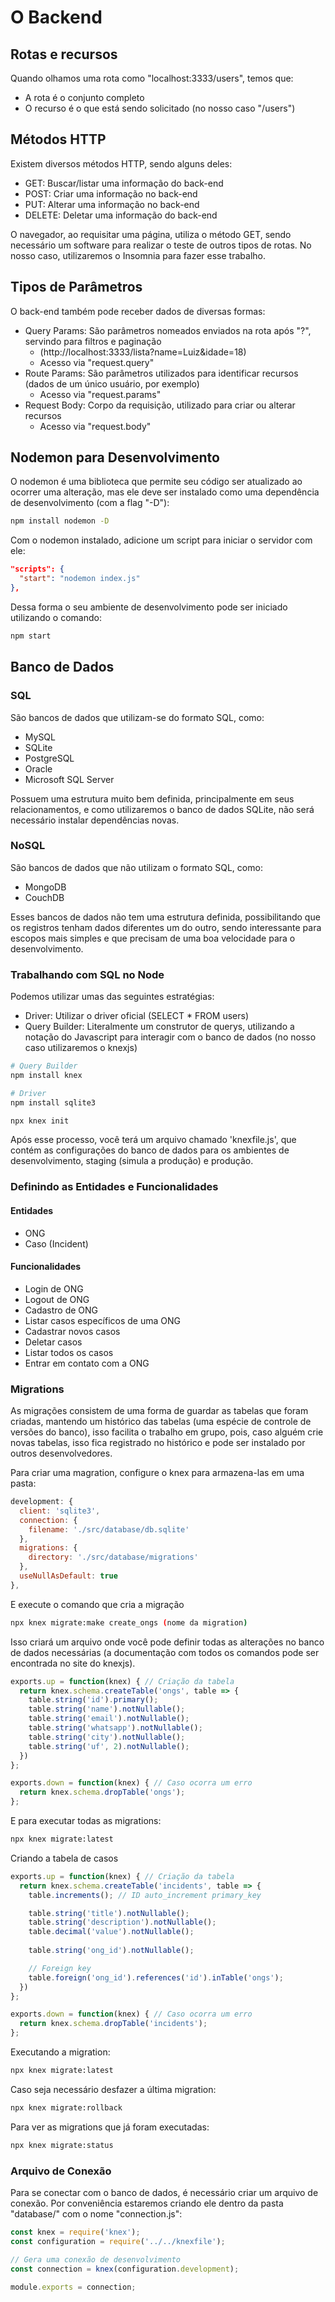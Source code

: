 # O Backend

## Rotas e recursos

Quando olhamos uma rota como "localhost:3333/users", temos que:
* A rota é o conjunto completo
* O recurso é o que está sendo solicitado (no nosso caso "/users")

## Métodos HTTP

Existem diversos métodos HTTP, sendo alguns deles:
* GET: Buscar/listar uma informação do back-end
* POST: Criar uma informação no back-end
* PUT: Alterar uma informação no back-end
* DELETE: Deletar uma informação do back-end

O navegador, ao requisitar uma página, utiliza o método GET, sendo necessário um software para realizar o teste de outros tipos de rotas. No nosso caso, utilizaremos o Insomnia para fazer esse trabalho.

## Tipos de Parâmetros

O back-end também pode receber dados de diversas formas:
* Query Params: São parâmetros nomeados enviados na rota após "?", servindo para filtros e paginação
  - (http://localhost:3333/lista?name=Luiz&idade=18)
  - Acesso via "request.query"
* Route Params: São parâmetros utilizados para identificar recursos (dados de um único usuário, por exemplo)
  - Acesso via "request.params"
* Request Body: Corpo da requisição, utilizado para criar ou alterar recursos
  - Acesso via "request.body"

## Nodemon para Desenvolvimento

O nodemon é uma biblioteca que permite seu código ser atualizado ao ocorrer uma alteração, mas ele deve ser instalado como uma dependência de desenvolvimento (com a flag "-D"):

```bash
npm install nodemon -D
```

Com o nodemon instalado, adicione um script para iniciar o servidor com ele:

```json
"scripts": {
  "start": "nodemon index.js"
},
```

Dessa forma o seu ambiente de desenvolvimento pode ser iniciado utilizando o comando:

```bash
npm start
```

## Banco de Dados

### SQL

São bancos de dados que utilizam-se do formato SQL, como:
* MySQL
* SQLite
* PostgreSQL
* Oracle
* Microsoft SQL Server

Possuem uma estrutura muito bem definida, principalmente em seus relacionamentos, e como utilizaremos o banco de dados SQLite, não será necessário instalar dependências novas.

### NoSQL

São bancos de dados que não utilizam o formato SQL, como:
* MongoDB
* CouchDB

Esses bancos de dados não tem uma estrutura definida, possibilitando que os registros tenham dados diferentes um do outro, sendo interessante para escopos mais simples e que precisam de uma boa velocidade para o desenvolvimento.

### Trabalhando com SQL no Node

Podemos utilizar umas das seguintes estratégias:
* Driver: Utilizar o driver oficial (SELECT * FROM users)
* Query Builder: Literalmente um construtor de querys, utilizando a notação do Javascript para interagir com o banco de dados (no nosso caso utilizaremos o knexjs)

```bash
# Query Builder
npm install knex

# Driver
npm install sqlite3

npx knex init
```

Após esse processo, você terá um arquivo chamado 'knexfile.js', que contém as configurações do banco de dados para os ambientes de desenvolvimento, staging (simula a produção) e produção.

### Definindo as Entidades e Funcionalidades

#### Entidades

* ONG
* Caso (Incident)

#### Funcionalidades

* Login de ONG
* Logout de ONG
* Cadastro de ONG
* Listar casos específicos de uma ONG
* Cadastrar novos casos
* Deletar casos
* Listar todos os casos
* Entrar em contato com a ONG

### Migrations

As migrações consistem de uma forma de guardar as tabelas que foram criadas, mantendo um histórico das tabelas (uma espécie de controle de versões do banco), isso facilita o trabalho em grupo, pois, caso alguém crie novas tabelas, isso fica registrado no histórico e pode ser instalado por outros desenvolvedores.

Para criar uma magration, configure o knex para armazena-las em uma pasta:

```js
development: {
  client: 'sqlite3',
  connection: {
    filename: './src/database/db.sqlite'
  },
  migrations: {
    directory: './src/database/migrations'
  },
  useNullAsDefault: true
},
```

E execute o comando que cria a migração

```bash
npx knex migrate:make create_ongs (nome da migration)
```

Isso criará um arquivo onde você pode definir todas as alterações no banco de dados necessárias (a documentação com todos os comandos pode ser encontrada no site do knexjs).

```js
exports.up = function(knex) { // Criação da tabela
  return knex.schema.createTable('ongs', table => {
    table.string('id').primary();
    table.string('name').notNullable();
    table.string('email').notNullable();
    table.string('whatsapp').notNullable();
    table.string('city').notNullable();
    table.string('uf', 2).notNullable();
  })
};

exports.down = function(knex) { // Caso ocorra um erro
  return knex.schema.dropTable('ongs');
};
```

E para executar todas as migrations:

```bash
npx knex migrate:latest
```

Criando a tabela de casos

```js
exports.up = function(knex) { // Criação da tabela
  return knex.schema.createTable('incidents', table => {
    table.increments(); // ID auto_increment primary_key

    table.string('title').notNullable();
    table.string('description').notNullable();
    table.decimal('value').notNullable();
    
    table.string('ong_id').notNullable();

    // Foreign key
    table.foreign('ong_id').references('id').inTable('ongs');
  })
};

exports.down = function(knex) { // Caso ocorra um erro
  return knex.schema.dropTable('incidents');
};
```

Executando a migration:

```bash
npx knex migrate:latest
```

Caso seja necessário desfazer a última migration:

```bash
npx knex migrate:rollback
```

Para ver as migrations que já foram executadas:

```bash
npx knex migrate:status
```

### Arquivo de Conexão

Para se conectar com o banco de dados, é necessário criar um arquivo de conexão. Por conveniência estaremos criando ele dentro da pasta "database/" com o nome "connection.js":

```js
const knex = require('knex');
const configuration = require('../../knexfile');

// Gera uma conexão de desenvolvimento
const connection = knex(configuration.development);

module.exports = connection;
```